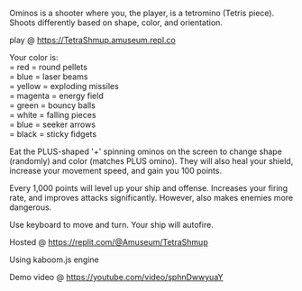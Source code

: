 Ominos is a shooter where you, the player, is a tetromino (Tetris piece). Shoots differently based on shape, color, and orientation. 

play @ https://TetraShmup.amuseum.repl.co

Your color is:  
= red = round pellets  
= blue = laser beams  
= yellow = exploding missiles  
= magenta = energy field  
= green = bouncy balls  
= white = falling pieces  
= blue = seeker arrows  
= black = sticky fidgets  

Eat the PLUS-shaped '+' spinning ominos on the screen to change shape (randomly) and color (matches PLUS omino). They will also heal your shield, increase your movement speed, and gain you 100 points.

Every 1,000 points will level up your ship and offense. Increases your firing rate, and improves attacks significantly. However, also makes enemies more dangerous.

Use keyboard to move and turn. Your ship will autofire.

Hosted @ https://replit.com/@Amuseum/TetraShmup

Using kaboom.js engine

Demo video @ https://youtube.com/video/sphnDwwyuaY
